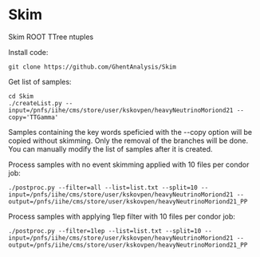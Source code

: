 # Skim

Skim ROOT TTree ntuples

Install code:

```
git clone https://github.com/GhentAnalysis/Skim
```

Get list of samples:

```
cd Skim
./createList.py --input=/pnfs/iihe/cms/store/user/kskovpen/heavyNeutrinoMoriond21 --copy='TTGamma'
```

Samples containing the key words speficied with the --copy option will be
copied without skimming. Only the removal of the branches will be
done. You can manually modify the list of samples after it is created.

Process samples with no event skimming applied with 10 files per condor job:

```
./postproc.py --filter=all --list=list.txt --split=10 --input=/pnfs/iihe/cms/store/user/kskovpen/heavyNeutrinoMoriond21 --output=/pnfs/iihe/cms/store/user/kskovpen/heavyNeutrinoMoriond21_PP
```

Process samples with applying 1lep filter with 10 files per condor job:

```
./postproc.py --filter=1lep --list=list.txt --split=10 --input=/pnfs/iihe/cms/store/user/kskovpen/heavyNeutrinoMoriond21 --output=/pnfs/iihe/cms/store/user/kskovpen/heavyNeutrinoMoriond21_PP
```
